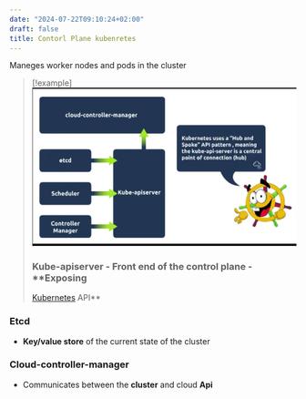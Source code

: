```yaml
---
date: "2024-07-22T09:10:24+02:00"
draft: false
title: Contorl Plane kubenretes
---
```


 Maneges worker nodes and pods in the cluster

> \[!example\]
> ![Pasted_image_20240509161141.png](/static/Pasted_image_20240509161141.png)
> ### Kube-apiserver - Front end of the control plane - **Exposing
> [Kubernetes](/CKA/Kubernetes) API**

### Etcd

-   **Key/value store** of the current state of the cluster

### Cloud-controller-manager

-   Communicates between the **cluster** and cloud **Api**
